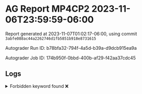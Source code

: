 # AG Report MP4CP2 2023-11-06T23:59:59-06:00 
Report generated at 2023-11-07T01:02:17-06:00, using commit ``3abfe088ac44a2262746d1fb5851b918e8731615``

Autograder Run ID: b78bfa32-794f-4a5d-b39a-d9dcb915ea9a

Autograder Job ID: 174b950f-0bbd-400b-af29-f42aa37cdc45


## Logs
<details><summary>Forbidden keyword found ❌</summary> 

 ``` 
 /tmp/dut/hdl/cache/PLRU.sv:48:        //$display("??");
 
 ``` 

 </details> 
